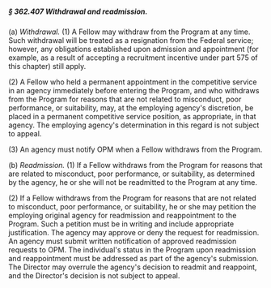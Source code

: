 ##### § 362.407 Withdrawal and readmission. #####

(a) *Withdrawal.* (1) A Fellow may withdraw from the Program at any time. Such withdrawal will be treated as a resignation from the Federal service; however, any obligations established upon admission and appointment (for example, as a result of accepting a recruitment incentive under part 575 of this chapter) still apply.

(2) A Fellow who held a permanent appointment in the competitive service in an agency immediately before entering the Program, and who withdraws from the Program for reasons that are not related to misconduct, poor performance, or suitability, may, at the employing agency's discretion, be placed in a permanent competitive service position, as appropriate, in that agency. The employing agency's determination in this regard is not subject to appeal.

(3) An agency must notify OPM when a Fellow withdraws from the Program.

(b) *Readmission.* (1) If a Fellow withdraws from the Program for reasons that are related to misconduct, poor performance, or suitability, as determined by the agency, he or she will not be readmitted to the Program at any time.

(2) If a Fellow withdraws from the Program for reasons that are not related to misconduct, poor performance, or suitability, he or she may petition the employing original agency for readmission and reappointment to the Program. Such a petition must be in writing and include appropriate justification. The agency may approve or deny the request for readmission. An agency must submit written notification of approved readmission requests to OPM. The individual's status in the Program upon readmission and reappointment must be addressed as part of the agency's submission. The Director may overrule the agency's decision to readmit and reappoint, and the Director's decision is not subject to appeal.